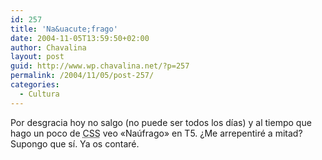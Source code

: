 ```yaml
---
id: 257
title: 'Na&uacute;frago'
date: 2004-11-05T13:59:50+02:00
author: Chavalina
layout: post
guid: http://www.wp.chavalina.net/?p=257
permalink: /2004/11/05/post-257/
categories:
  - Cultura
---
```

Por desgracia hoy no salgo (no puede ser todos los d&iacute;as) y al tiempo que hago un poco de <acronym title="Cascade Style Sheets">CSS</acronym> veo «Na&uacute;frago» en T5. &iquest;Me arrepentir&eacute; a mitad? Supongo que s&iacute;. Ya os contar&eacute;.